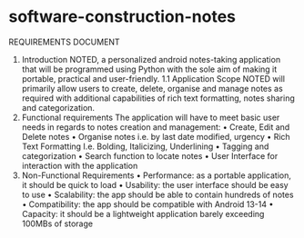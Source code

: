 # software-construction-notes
REQUIREMENTS DOCUMENT
1. Introduction
NOTED, a personalized android notes-taking application that will be programmed using Python with the sole aim of making it portable, practical and user-friendly.
1.1	Application Scope
 NOTED will primarily allow users to create, delete, organise and manage notes as required with additional capabilities of rich text formatting, notes sharing and categorization.  
2. Functional requirements
The application will have to meet basic user needs in regards to notes creation and management:
•	Create, Edit and Delete notes
•	Organise notes i.e. by last date modified, urgency
•	Rich Text Formatting I.e. Bolding, Italicizing, Underlining
•	Tagging and categorization
•	Search function to locate notes
•	User Interface for interaction with the application
3. Non-Functional Requirements
•	Performance: as a portable application, it should be quick to load
•	Usability: the user interface should be easy to use 
•	Scalability: the app should be able to contain hundreds of notes 
•	Compatibility: the app should be compatible with Android 13-14
•	Capacity: it should be a lightweight application barely exceeding 100MBs of  storage 


